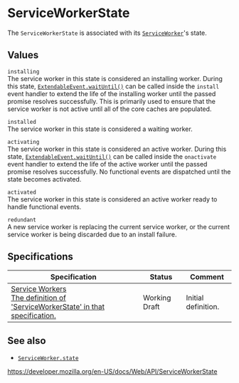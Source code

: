 ServiceWorkerState
==================

The `ServiceWorkerState` is associated with its [`ServiceWorker`](serviceworker)'s state.

Values
------

`installing`  
The service worker in this state is considered an installing worker. During this state, [`ExtendableEvent.waitUntil()`](extendableevent/waituntil) can be called inside the `install` event handler to extend the life of the installing worker until the passed promise resolves successfully. This is primarily used to ensure that the service worker is not active until all of the core caches are populated.

`installed`  
The service worker in this state is considered a waiting worker.

`activating`  
The service worker in this state is considered an active worker. During this state, [`ExtendableEvent.waitUntil()`](extendableevent/waituntil) can be called inside the `onactivate` event handler to extend the life of the active worker until the passed promise resolves successfully. No functional events are dispatched until the state becomes activated.

`activated`  
The service worker in this state is considered an active worker ready to handle functional events.

`redundant`  
A new service worker is replacing the current service worker, or the current service worker is being discarded due to an install failure.

Specifications
--------------

<table><thead><tr class="header"><th>Specification</th><th>Status</th><th>Comment</th></tr></thead><tbody><tr class="odd"><td><a href="https://w3c.github.io/ServiceWorker/#service-worker-state-enum">Service Workers<br />
<span class="small">The definition of 'ServiceWorkerState' in that specification.</span></a></td><td><span class="spec-wd">Working Draft</span></td><td>Initial definition.</td></tr></tbody></table>

See also
--------

-   [`ServiceWorker.state`](serviceworker/state)

<a href="https://developer.mozilla.org/en-US/docs/Web/API/ServiceWorkerState" class="_attribution-link">https://developer.mozilla.org/en-US/docs/Web/API/ServiceWorkerState</a>
